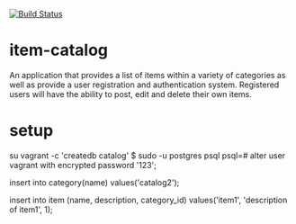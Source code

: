 [![Build Status](https://travis-ci.com/wxia61/item-catalog.svg?branch=master)](https://travis-ci.com/wxia61/item-catalog)

# item-catalog
An application that provides a list of items within a variety of categories as well as provide a user registration and authentication system. Registered users will have the ability to post, edit and delete their own items.

# setup
su vagrant -c 'createdb catalog'
$ sudo -u postgres psql
psql=# alter user vagrant with encrypted password '123';

insert into  category(name) values('catalog2');

insert into  item (name, description, category_id) values('item1', 'description of item1', 1);
